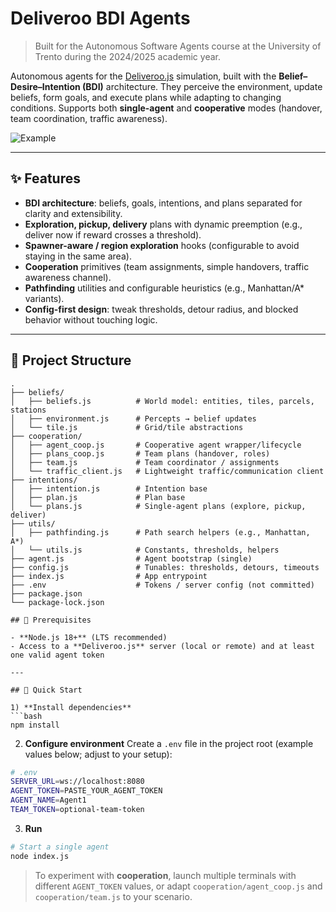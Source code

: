 # Deliveroo BDI Agents

> Built for the Autonomous Software Agents course at the University of Trento during the 2024/2025 academic year.

Autonomous agents for the [Deliveroo.js](https://github.com/unitn-ASA/Deliveroo.js) simulation, built with the **Belief–Desire–Intention (BDI)** architecture. They perceive the environment, update beliefs, form goals, and execute plans while adapting to changing conditions. Supports both **single-agent** and **cooperative** modes (handover, team coordination, traffic awareness).

![Example](video_example.gif)

---

## ✨ Features

- **BDI architecture**: beliefs, goals, intentions, and plans separated for clarity and extensibility.
- **Exploration, pickup, delivery** plans with dynamic preemption (e.g., deliver now if reward crosses a threshold).
- **Spawner-aware / region exploration** hooks (configurable to avoid staying in the same area).
- **Cooperation** primitives (team assignments, simple handovers, traffic awareness channel).
- **Pathfinding** utilities and configurable heuristics (e.g., Manhattan/A* variants).
- **Config-first design**: tweak thresholds, detour radius, and blocked behavior without touching logic.

---

## 📁 Project Structure

```
.
├── beliefs/
│   ├── beliefs.js          # World model: entities, tiles, parcels, stations
│   ├── environment.js      # Percepts → belief updates
│   └── tile.js             # Grid/tile abstractions
├── cooperation/
│   ├── agent_coop.js       # Cooperative agent wrapper/lifecycle
│   ├── plans_coop.js       # Team plans (handover, roles)
│   ├── team.js             # Team coordinator / assignments
│   └── traffic_client.js   # Lightweight traffic/communication client
├── intentions/
│   ├── intention.js        # Intention base
│   ├── plan.js             # Plan base
│   └── plans.js            # Single-agent plans (explore, pickup, deliver)
├── utils/
│   ├── pathfinding.js      # Path search helpers (e.g., Manhattan, A*)
│   └── utils.js            # Constants, thresholds, helpers
├── agent.js                # Agent bootstrap (single)
├── config.js               # Tunables: thresholds, detours, timeouts
├── index.js                # App entrypoint
├── .env                    # Tokens / server config (not committed)
├── package.json
└── package-lock.json

## 🧰 Prerequisites

- **Node.js 18+** (LTS recommended)
- Access to a **Deliveroo.js** server (local or remote) and at least one valid agent token

---

## 🚀 Quick Start

1) **Install dependencies**
```bash
npm install
```

2) **Configure environment**
Create a `.env` file in the project root (example values below; adjust to your setup):

```bash
# .env
SERVER_URL=ws://localhost:8080
AGENT_TOKEN=PASTE_YOUR_AGENT_TOKEN
AGENT_NAME=Agent1
TEAM_TOKEN=optional-team-token
```

3) **Run**
```bash
# Start a single agent
node index.js
```

> To experiment with **cooperation**, launch multiple terminals with different `AGENT_TOKEN` values, or adapt `cooperation/agent_coop.js` and `cooperation/team.js` to your scenario.
